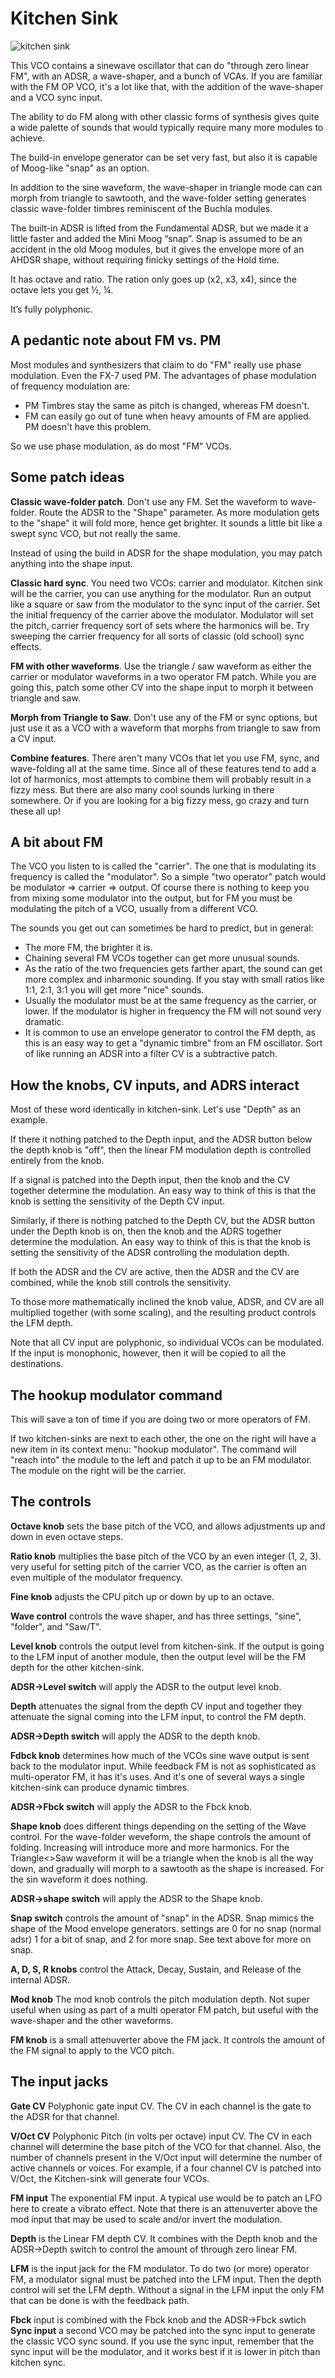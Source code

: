 # Kitchen Sink

![kitchen sink](./kitchen-sink.png)

This VCO contains a sinewave oscillator that can do "through zero linear FM", with an ADSR, a wave-shaper, and a bunch of VCAs. If you are familiar with the FM OP VCO, it's a lot like that, with the addition of the wave-shaper and a VCO sync input.

The ability to do FM along with other classic forms of synthesis gives quite a wide palette of sounds that would typically require many more modules to achieve.

The build-in envelope generator can be set very fast, but also it is capable of Moog-like "snap" as an option.

In addition to the sine waveform, the wave-shaper in triangle mode can can morph from triangle to sawtooth, and the wave-folder setting generates classic wave-folder timbres reminiscent of the Buchla modules.

The built-in ADSR is lifted from the Fundamental ADSR, but we made it a little faster and added the Mini Moog “snap”. Snap is assumed to be an accident in the old Moog modules, but it gives the envelope more of an AHDSR shape, without requiring finicky settings of the Hold time.

It has octave and ratio. The ration only goes up (x2, x3, x4), since the octave lets you get ½, ¼.

It’s fully polyphonic.

## A pedantic note about FM vs. PM

Most modules and synthesizers that claim to do "FM" really use phase modulation. Even the FX-7 used PM. The advantages of phase modulation of frequency modulation are:

* PM Timbres stay the same as pitch is changed, whereas FM doesn't.
* FM can easily go out of tune when heavy amounts of FM are applied. PM doesn't have this problem.

So we use phase modulation, as do most "FM" VCOs.

## Some patch ideas

**Classic wave-folder patch**. Don't use any FM. Set the waveform to wave-folder. Route the ADSR to the "Shape" parameter. As more modulation gets to the "shape" it will fold more, hence get brighter. It sounds a little bit like a swept sync VCO, but not really the same.

Instead of using the build in ADSR for the shape modulation, you may patch anything into the shape input.

**Classic hard sync**. You need two VCOs: carrier and modulator. Kitchen sink will be the carrier, you can use anything for the modulator. Run an output like a square or saw from the modulator to the sync input of the carrier. Set the initial frequency of the carrier above the modulator. Modulator will set the pitch, carrier frequency sort of sets where the harmonics will be. Try sweeping the carrier frequency for all sorts of classic (old school) sync effects.

**FM with other waveforms**. Use the triangle / saw waveform as either the carrier or modulator waveforms in a two operator FM patch. While you are going this, patch some other CV into the shape input to morph it between triangle and saw.

**Morph from Triangle to Saw**. Don't use any of the FM or sync options, but just use it as a VCO with a waveform that morphs from triangle to saw from a CV input.

**Combine features**. There aren't many VCOs that let you use FM, sync, and wave-folding all at the same time. Since all of these features tend to add a lot of harmonics, most attempts to combine them will probably result in a fizzy mess. But there are also many cool sounds lurking in there somewhere. Or if you are looking for a big fizzy mess, go crazy and turn these all up!

## A bit about FM

The VCO you listen to is called the "carrier". The one that is modulating its frequency is called the "modulator". So a simple "two operator" patch would be  modulator => carrier => output. Of course there is nothing to keep you from mixing some modulator into the output, but for FM you must be modulating the pitch of a VCO, usually from a different VCO.

The sounds you get out can sometimes be hard to predict, but in general:

* The more FM, the brighter it is.
* Chaining several FM VCOs together can get more unusual sounds.
* As the ratio of the two frequencies gets farther apart, the sound can get more complex and inharmonic sounding. If you stay with small ratios like 1:1, 2:1, 3:1 you will get more "nice" sounds.
* Usually the modulator must be at the same frequency as the carrier, or lower. If the modulator is higher in frequency the FM will not sound very dramatic.
* It is common to use an envelope generator to control the FM depth, as this is an easy way to get a "dynamic timbre" from an FM oscillator. Sort of like running an ADSR into a filter CV is a subtractive patch.

## How the knobs, CV inputs, and ADRS interact

Most of these word identically in kitchen-sink. Let's use "Depth" as an example.

If there it nothing patched to the Depth input, and the ADSR button below the depth knob is "off", then the linear FM modulation depth is controlled entirely from the knob.

If a signal is patched into the Depth input, then the knob and the CV together determine the modulation. An easy way to think of this is that the knob is setting the sensitivity of the Depth CV input.

Similarly, if there is nothing patched to the Depth CV, but the ADSR button under the Depth knob is on, then the knob and the ADRS together determine the modulation. An easy way to think of this is that the knob is setting the sensitivity of the ADSR controlling the modulation depth.

If both the ADSR and the CV are active, then the ADSR and the CV are combined, while the knob still controls the sensitivity.

To those more mathematically inclined the knob value, ADSR, and CV are all multiplied together (with some scaling), and the resulting product controls the LFM depth.

Note that all CV input are polyphonic, so individual VCOs can be modulated. If the input is monophonic, however, then it will be copied to all the destinations.

## The hookup modulator command

This will save a ton of time if you are doing two or more operators of FM.

If two kitchen-sinks are next to each other, the one on the right will have a new item in its context menu: "hookup modulator". The command will "reach into" the module to the left and patch it up to be an FM modulator. The module on the right will be the carrier.

## The controls

**Octave knob** sets the base pitch of the VCO, and allows adjustments up and down in even octave steps.

**Ratio knob** multiplies the base pitch of the VCO by an even integer (1, 2, 3). very useful for setting pitch of the  carrier VCO, as the carrier is often an even multiple of the modulator frequency.

**Fine knob** adjusts the CPU pitch up or down by up to an octave.

**Wave control** controls the wave shaper, and has three settings, "sine", "folder", and "Saw/T".

**Level knob** controls the output level from kitchen-sink. If the output is going to the LFM input of another module, then the output level will be the FM depth for the other kitchen-sink.

**ADSR->Level switch** will apply the ADSR to the output level knob.

**Depth** attenuates the signal from the depth CV input and together they attenuate the signal coming into the LFM input, to control the FM depth.

**ADSR->Depth switch** will apply the ADSR to the depth knob.

**Fdbck knob** determines how much of the VCOs sine wave output is sent back to the modulator input. While feedback FM is not as sophisticated as multi-operator FM, it has it's uses. And it's one of several ways a single kitchen-sink can produce dynamic timbres.

**ADSR->Fbck switch**  will apply the ADSR to the Fbck knob.

**Shape knob** does different things depending on the setting of the Wave control. For the wave-folder weveform, the shape controls the amount of folding. Increasing will introduce more and more harmonics. For the Triangle<>Saw waveform it will be a triangle when the knob is all the way down, and gradually will morph to a sawtooth as the shape is increased. For the sin waveform it does nothing.

**ADSR->shape switch**  will apply the ADSR to the Shape knob.

**Snap switch** controls the amount of "snap" in the ADSR. Snap mimics the shape of the Mood envelope generators. settings are 0 for no snap (normal adsr) 1 for a bit of snap, and 2 for more snap. See text above for more on snap.

**A, D, S, R knobs** control the Attack, Decay, Sustain, and Release of the internal ADSR.

**Mod knob** The mod knob controls the pitch modulation depth. Not super useful when using as part of a multi operator FM patch, but useful with the wave-shaper and the other waveforms.

**FM knob** is a small attenuverter above the FM jack. It controls the amount of the FM signal to apply to the VCO pitch.

## The input jacks

**Gate CV** Polyphonic gate input CV. The CV in each channel is the gate to the ADSR for that channel.

**V/Oct CV** Polyphonic Pitch (in volts per octave) input CV. The CV in each channel will determine the base pitch of the VCO for that channel. Also, the number of channels present in the V/Oct input will determine the number of active channels or voices. For example, if a four channel CV is patched into V/Oct, the Kitchen-sink will generate four VCOs.

**FM input** The exponential FM input. A typical use would be to patch an LFO here to create a vibrato effect. Note that there is an attenuverter above the mod input that may be used to scale and/or invert the modulation.

**Depth** is the Linear FM depth CV. It combines with the Depth knob and the ADSR->Depth switch to control the amount of through zero linear FM.

**LFM** is the input jack for the FM modulator. To do two (or more) operator FM, a modulator signal must be patched into the LFM input. Then the depth control will set the LFM depth. Without a signal in the LFM input the only FM that can be done is with the feedback path.

**Fbck** input is combined with the Fbck knob and the ADSR->Fbck swtich
**Sync input** a second VCO may be patched into the sync input to generate the classic VCO sync sound. If you use the sync input, remember that the sync input will be the modulator, and it works best if it is lower in pitch than kitchen sync.


